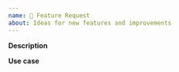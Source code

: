 ```yaml
---
name: 🚀 Feature Request
about: Ideas for new features and improvements
---
```


**Description**  
<!-- A clear and concise description of the new feature. -->

**Use case**  
<!-- Give us a use case for this feature -->
